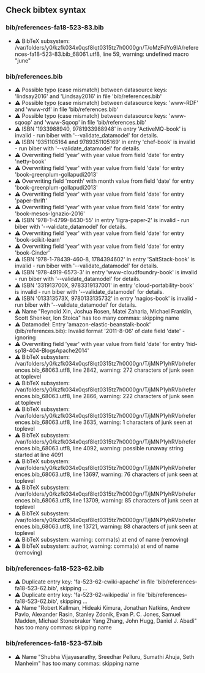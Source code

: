 ## Check bibtex syntax


### bib/references-fa18-523-83.bib

* :warning: BibTeX subsystem: /var/folders/y0/kzfk034x0qsf8lqt0315tz7h0000gn/T/oMzFdYo9IA/references-fa18-523-83.bib_68061.utf8, line 59, warning: undefined macro "june"

### bib/references.bib

* :warning: Possible typo (case mismatch) between datasource keys: 'lindsay2016' and 'Lindsay2016' in file 'bib/references.bib'
* :warning: Possible typo (case mismatch) between datasource keys: 'www-RDF' and 'www-rdf' in file 'bib/references.bib'
* :warning: Possible typo (case mismatch) between datasource keys: 'www-sqoop' and 'www-Sqoop' in file 'bib/references.bib'
* :warning: ISBN '1933988940, 9781933988948' in entry 'ActiveMQ-book' is invalid - run biber with '--validate_datamodel' for details.
* :warning: ISBN '9351105164 and 9789351105169' in entry 'chef-book' is invalid - run biber with '--validate_datamodel' for details.
* :warning: Overwriting field 'year' with year value from field 'date' for entry 'netty-book'
* :warning: Overwriting field 'year' with year value from field 'date' for entry 'book-greenplum-gollapudi2013'
* :warning: Overwriting field 'month' with month value from field 'date' for entry 'book-greenplum-gollapudi2013'
* :warning: Overwriting field 'year' with year value from field 'date' for entry 'paper-thrift'
* :warning: Overwriting field 'year' with year value from field 'date' for entry 'book-mesos-Ignazio-2016'
* :warning: ISBN '978-1-4799-8430-55' in entry 'ligra-paper-2' is invalid - run biber with '--validate_datamodel' for details.
* :warning: Overwriting field 'year' with year value from field 'date' for entry 'book-scikit-learn'
* :warning: Overwriting field 'year' with year value from field 'date' for entry 'book-Cinder'
* :warning: ISBN '978-1-78439-460-8, 1784394602' in entry 'SaltStack-book' is invalid - run biber with '--validate_datamodel' for details.
* :warning: ISBN '978-4919-6573-3' in entry 'www-cloudfoundry-book' is invalid - run biber with '--validate_datamodel' for details.
* :warning: ISBN '331913700X, 9783319137001' in entry 'cloud-portability-book' is invalid - run biber with '--validate_datamodel' for details.
* :warning: ISBN '013313573X, 9780133135732' in entry 'nagios-book' is invalid - run biber with '--validate_datamodel' for details.
* :warning: Name "Reynold Xin, Joshua Rosen, Matei Zaharia, Michael Franklin, Scott Shenker, Ion Stoica" has too many commas: skipping name
* :warning: Datamodel: Entry 'amazon-elastic-beanstalk-book' (bib/references.bib): Invalid format '2011-8-06' of date field 'date' - ignoring
* :warning: Overwriting field 'year' with year value from field 'date' for entry 'hid-sp18-404-BlogsApache2014'
* :warning: BibTeX subsystem: /var/folders/y0/kzfk034x0qsf8lqt0315tz7h0000gn/T/jMNP1yhRVb/references.bib_68063.utf8, line 2842, warning: 272 characters of junk seen at toplevel
* :warning: BibTeX subsystem: /var/folders/y0/kzfk034x0qsf8lqt0315tz7h0000gn/T/jMNP1yhRVb/references.bib_68063.utf8, line 2866, warning: 222 characters of junk seen at toplevel
* :warning: BibTeX subsystem: /var/folders/y0/kzfk034x0qsf8lqt0315tz7h0000gn/T/jMNP1yhRVb/references.bib_68063.utf8, line 3635, warning: 1 characters of junk seen at toplevel
* :warning: BibTeX subsystem: /var/folders/y0/kzfk034x0qsf8lqt0315tz7h0000gn/T/jMNP1yhRVb/references.bib_68063.utf8, line 4092, warning: possible runaway string started at line 4091
* :warning: BibTeX subsystem: /var/folders/y0/kzfk034x0qsf8lqt0315tz7h0000gn/T/jMNP1yhRVb/references.bib_68063.utf8, line 13697, warning: 76 characters of junk seen at toplevel
* :warning: BibTeX subsystem: /var/folders/y0/kzfk034x0qsf8lqt0315tz7h0000gn/T/jMNP1yhRVb/references.bib_68063.utf8, line 13709, warning: 85 characters of junk seen at toplevel
* :warning: BibTeX subsystem: /var/folders/y0/kzfk034x0qsf8lqt0315tz7h0000gn/T/jMNP1yhRVb/references.bib_68063.utf8, line 13721, warning: 88 characters of junk seen at toplevel
* :warning: BibTeX subsystem: warning: comma(s) at end of name (removing)
* :warning: BibTeX subsystem: author, warning: comma(s) at end of name (removing)

### bib/references-fa18-523-62.bib

* :warning: Duplicate entry key: 'fa-523-62-cwiki-apache' in file 'bib/references-fa18-523-62.bib', skipping ...
* :warning: Duplicate entry key: 'fa-523-62-wikipedia' in file 'bib/references-fa18-523-62.bib', skipping ...
* :warning: Name "Robert Kallman, Hideaki Kimura, Jonathan Natkins, Andrew Pavlo, Alexander Rasin, Stanley Zdonik, Evan P. C. Jones, Samuel Madden, Michael Stonebraker Yang Zhang, John Hugg, Daniel J. Abadi" has too many commas: skipping name

### bib/references-fa18-523-57.bib

* :warning: Name "Shubha Vijayasarathy, Sreedhar Pelluru, Sumathi Ahuja, Seth Manheim" has too many commas: skipping name

